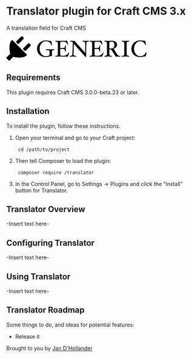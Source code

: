# Translator plugin for Craft CMS 3.x

A translation field for Craft CMS 

![Screenshot](resources/img/plugin-logo.png)

## Requirements

This plugin requires Craft CMS 3.0.0-beta.23 or later.

## Installation

To install the plugin, follow these instructions.

1. Open your terminal and go to your Craft project:

        cd /path/to/project

2. Then tell Composer to load the plugin:

        composer require /translator

3. In the Control Panel, go to Settings → Plugins and click the “Install” button for Translator.

## Translator Overview

-Insert text here-

## Configuring Translator

-Insert text here-

## Using Translator

-Insert text here-

## Translator Roadmap

Some things to do, and ideas for potential features:

* Release it

Brought to you by [Jan D'Hollander](https://www.thebasement.be/)
